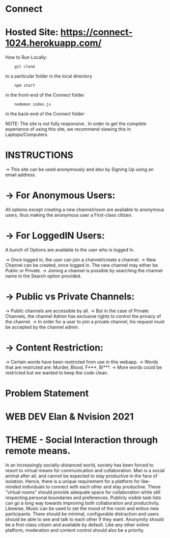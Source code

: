 # Connect

# Hosted Site: https://connect-1024.herokuapp.com/

How to Run Locally: 

        git clone
to a particular folder in the local directory        
        
        npm start 
in the front-end of the Connect folder
        
        nodemon index.js
in the back-end of the Connect folder
       
       
NOTE: The site is not fully responsive.. In order to get the complete experience of using this site, we recommend viewing this in Laptops/Computers.

# INSTRUCTIONS

   -> This site can be used anonymously and also by Signing Up using an email address.
 
 # -> For Anonymous Users: 
   
   All options except creating a new channel/room are available to anonymous users, thus making the anonymous user a First-class citizen.
 
 # -> For LoggedIN Users:
   
   A bunch of Options are available to the user who is logged In. 
   
   -> Once logged in, the user can join a channel/create a channel.
   -> New Channel can be created, once logged in. The new channel may either be Public or Private.
   -> Joining a channel is possible by searching the channel name in the Search option provided. 
   
 # -> Public vs Private Channels:
 
   -> Public channels are accessible by all.
   -> But in the case of Private Channels, the channel Admin has exclusive rights to control the privacy of the channel.
   -> In order for a user to join a private channel, his request must be accepted by the channel admin.
   
 # -> Content Restriction:
   
   -> Certain words have been restricted from use in this webapp.
   -> Words that are restricted are: Murder, Blood, F***, Bi***.
   -> More words could be restricted but we wanted to keep the code clean.
  

# Problem Statement 
# WEB DEV Elan & Nvision 2021



# THEME - Social Interaction through remote means.

In an increasingly socially-distanced world, society has been forced to resort to virtual means for communication and collaboration. Man is a social animal after all, and cannot be expected to stay productive in the face of isolation. Hence, there is a unique requirement for a platform for like-minded individuals to connect with each other and stay productive. These “virtual rooms” should provide adequate space for collaboration while still respecting personal boundaries and preferences. Publicly visible task lists can go a long way towards improving both collaboration and productivity. Likewise, Music can be used to set the mood of the room and entice new participants. There should be minimal, configurable distraction and users should be able to see and talk to each other if they want. Anonymity should be a first-class citizen and available by default. Like any other online platform, moderation and content control should also be a priority.

